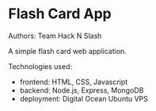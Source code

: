 # Flash Card App 

Authors: Team Hack N Slash

A simple flash card web application. 

Technologies used:

- frontend: HTML, CSS, Javascript
- backend: Node.js, Express, MongoDB
- deployment: Digital Ocean Ubuntu VPS
